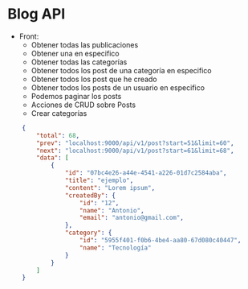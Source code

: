 # Blog API

- Front:
    - Obtener todas las publicaciones
    - Obtener una en especifico
    - Obtener todas las categorías
    - Obtener todos los post de una categoría en especifico
    - Obtener todos los post que he creado
    - Obtener todos los posts de un usuario en especifico
    - Podemos paginar los posts
    - Acciones de CRUD sobre Posts
    - Crear categorías

```json 
    {
        "total": 68,
        "prev": "localhost:9000/api/v1/post?start=51&limit=60",
        "next": "localhost:9000/api/v1/post?start=61&limit=68",
        "data": [
            {
                "id": "07bc4e26-a44e-4541-a226-01d7c2584aba",
                "title": "ejemplo",
                "content": "Lorem ipsum",
                "createdBy": {
                    "id": "12",
                    "name": "Antonio",
                    "email": "antonio@gmail.com",
                },
                "category": {
                    "id": "5955f401-f0b6-4be4-aa80-67d080c40447",
                    "name": "Tecnología"
                }
            }
        ]
    }
    